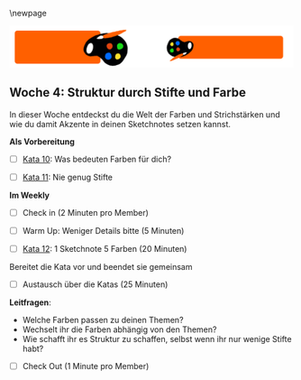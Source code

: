 \newpage

![](sketchnotes/bumper5.png)

## Woche 4: Struktur durch Stifte und Farbe

In dieser Woche entdeckst du die Welt der Farben und Strichstärken und wie du damit Akzente in deinen Sketchnotes setzen kannst.

**Als Vorbereitung**

- [ ] [Kata 10](0500_Kata_10.md): Was bedeuten Farben für dich?

- [ ] [Kata 11](0500_Kata_11.md): Nie genug Stifte

**Im Weekly**

- [ ] Check in (2 Minuten pro Member)

- [ ] Warm Up: Weniger Details bitte (5 Minuten)

- [ ] [Kata 12](0500_Kata_12.md): 1 Sketchnote 5 Farben (20 Minuten)

Bereitet die Kata vor und beendet sie gemeinsam

- [ ] Austausch über die Katas (25 Minuten)

**Leitfragen**:

- Welche Farben passen zu deinen Themen?
- Wechselt ihr die Farben abhängig von den Themen?
- Wie schafft ihr es Struktur zu schaffen, selbst wenn ihr nur wenige Stifte habt?

- [ ] Check Out (1 Minute pro Member)
